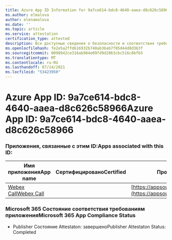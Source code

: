 ```yaml
---
title: Azure App ID Information for 9a7ce614-bdc8-4640-aaea-d8c626c58966
ms.author: elmalova
author: elenamalova
ms.date: ''
ms.topic: article
ms.service: attestation
certification_type: attested
description: Все доступные сведения о безопасности и соответствия требованиям для 9a7ce614-bdc8-4640-aaea-d8c626c58966.
ms.openlocfilehash: fe2e5a2ffd616932b740ab36ab7f85d44d8d363f
ms.sourcegitcommit: 0098942ce316ab984e09fd9d2063cbc516c8bfb5
ms.translationtype: MT
ms.contentlocale: ru-RU
ms.lasthandoff: 07/14/2021
ms.locfileid: "53423950"
---
```

# <a name="azure-app-id-9a7ce614-bdc8-4640-aaea-d8c626c58966"></a><span data-ttu-id="f39a5-103">Azure App ID: 9a7ce614-bdc8-4640-aaea-d8c626c58966</span><span class="sxs-lookup"><span data-stu-id="f39a5-103">Azure App ID: 9a7ce614-bdc8-4640-aaea-d8c626c58966</span></span>


### <a name="apps-associated-with-this-id"></a><span data-ttu-id="f39a5-104">Приложения, связанные с этим ID:</span><span class="sxs-lookup"><span data-stu-id="f39a5-104">Apps associated with this ID:</span></span>
| <span data-ttu-id="f39a5-105">**Имя приложения**</span><span class="sxs-lookup"><span data-stu-id="f39a5-105">**App name**</span></span> | <span data-ttu-id="f39a5-106">**Сертифицировано**</span><span class="sxs-lookup"><span data-stu-id="f39a5-106">**Certified**</span></span> | <span data-ttu-id="f39a5-107">**Просмотр в AppSource**</span><span class="sxs-lookup"><span data-stu-id="f39a5-107">**View in AppSource**</span></span> |
|-|-|-|
| [<span data-ttu-id="f39a5-108">Webex Call</span><span class="sxs-lookup"><span data-stu-id="f39a5-108">Webex Call</span></span>](https://docs.microsoft.com/en-us/microsoft-365-app-certification/forward/WA200001495) |  | [https://appsource.microsoft.com/product/office/WA200001495](https://appsource.microsoft.com/product/office/WA200001495) |

### <a name="microsoft-365-app-compliance-status"></a><span data-ttu-id="f39a5-109">Microsoft 365 Состояние соответствия требованиям приложения</span><span class="sxs-lookup"><span data-stu-id="f39a5-109">Microsoft 365 App Compliance Status</span></span>
- <span data-ttu-id="f39a5-110">Publisher Состояние Attestaton: завершено</span><span class="sxs-lookup"><span data-stu-id="f39a5-110">Publisher Attestaton Status: Completed</span></span>
